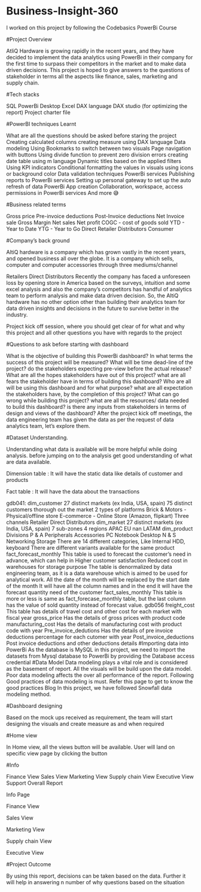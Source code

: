 # Business-Insight-360
I worked on this project by following the Codebasics PowerBi Course

#Project Overview

AtliQ Hardware is growing rapidly in the recent years, and they have decided to implement the data analytics using PowerBi in their company for the first time to surpass their competitors in the market and to make data driven decisions. This project is hoped to give answers to the questions of stakeholder in terms all the aspects like finance, sales, marketing and supply chain.

#Tech stacks

SQL PowerBi Desktop Excel DAX language DAX studio (for optimizing the report) Project charter file

#PowerBI techniques Learnt

What are all the questions should be asked before staring the project Creating calculated columns creating measure using DAX language Data modeling Using Bookmarks to switch between two visuals Page navigation with buttons Using divide function to prevent zero division errors creating date table using m language Dynamic titles based on the applied filters Using KPI indicators Conditional formatting the values in visuals using icons or background color Data validation techniques PowerBi services Publishing reports to PowerBi services Setting up personal gateway to set up the auto refresh of data PowerBi App creation Collaboration, workspace, access permissions in PowerBi services And more 😅

#Business related terms

Gross price Pre-invoice deductions Post-Invoice deductions Net Invoice sale Gross Margin Net sales Net profit COGC - cost of goods sold YTD - Year to Date YTG - Year to Go Direct Retailer Distributors Consumer

#Company’s back ground

AltiQ hardware is a company which has grown vastly in the recent years, and opened business all over the globe. It is a company which sells, computer and computer accessories through three mediums/channel

Retailers Direct Distributors Recently the company has faced a unforeseen loss by opening store in America based on the surveys, intuition and some excel analysis and also the company’s competitors has handful of analytics team to perform analysis and make data driven decision. So, the AltiQ hardware has no other option other than building their analytics team for data driven insights and decisions in the future to survive better in the industry.

Project kick off session, where you should get clear of for what and why this project and all other questions you have with regards to the project

#Questions to ask before starting with dashboard

What is the objective of building this PowerBi dashboard? In what terms the success of this project will be measured? What will be time dead-line of the project? do the stakeholders expecting pre-view before the actual release? What are all the hopes stakeholders have out of this project? what are all fears the stakeholder have in terms of building this dashboard? Who are all will be using this dashboard and for what purpose? what are all expectation the stakeholders have, by the completion of this project? What can go wrong while building this project? what are all the resources/ data needed to build this dashboard? is there any inputs from stakeholders in terms of design and views of the dashboard? After the project kick off meetings, the data engineering team has given the data as per the request of data analytics team, let’s explore them.

#Dataset Understanding.

Understanding what data is available will be more helpful while doing analysis. before jumping on to the analysis get good understanding of what are data available.

Dimension table : It will have the static data like details of customer and products

Fact table : It will have the data about the transactions

gdb041: dim_customer 27 distinct markets (ex India, USA, spain) 75 distinct customers thorough out the market 2 types of platforms Brick & Motors - Physical/offline store E-commerce - Online Store (Amazon, flipkart) Three channels Retailer Direct Distributors dim_market 27 distinct markets (ex India, USA, spain) 7 sub-zones 4 regions APAC EU nan LATAM dim_product Divisions P & A Peripherals Accessories PC Notebook Desktop N & S Networking Storage There are 14 different categories, Like Internal HDD, keyboard There are different variants available for the same product fact_forecast_monthly This table is used to forecast the customer’s need in advance, which can help in Higher customer satisfaction Reduced cost in warehouses for storage purpose The table is denormalized by data engineering team, as it is a data warehouse which is aimed to be used for analytical work. All the date of the month will be replaced by the start date of the month It will have all the column names and in the end it will have the forecast quantity need of the customer fact_sales_monthly This table is more or less is same as fact_forecase_monthly table, but the last column has the value of sold quantity instead of forecast value. gdb056 freight_cost This table has details of travel cost and other cost for each market with fiscal year gross_price Has the details of gross prices with product code manufacturing_cost Has the details of manufacturing cost with product code with year Pre_invoice_dedutions Has the details of pre invoice deductions percentage for each cutomer with year Post_invoice_deductions Post invoice deductions and other deductions details #Importing data into PowerBi As the database is MySQL in this project, we need to import the datasets from Mysql database to PowerBi by providing the Database access credential #Data Model Data modeling plays a vital role and is considered as the basement of report. All the visuals will be build upon the data model. Poor data modeling affects the over all performance of the report. Following Good practices of data modeling is must. Refer this page to get to know the good practices Blog In this project, we have followed Snowfall data modeling method.

#Dashboard designing

Based on the mock ups received as requirement, the team will start designing the visuals and create measure as and when required

#Home view

In Home view, all the views button will be available. User will land on specific view page by clicking the button

#Info

Finance View Sales View Marketing View Supply chain View Executive View Support Overall Report

Info Page

Finance View

Sales View

Marketing View

Supply chain View

Executive View

#Project Outcome

By using this report, decisions can be taken based on the data. Further it will help in answering n number of why questions based on the situation
